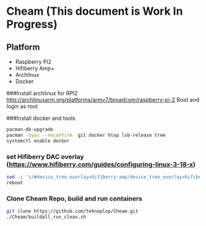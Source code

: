 # Cheam (This document is Work In Progress)

## Platform

* Raspberry PI2 
* Hifiberry Amp+
* Archlinux
* Docker

###Install archlinux for RPI2
http://archlinuxarm.org/platforms/armv7/broadcom/raspberry-pi-2
Boot and login as root

###Install docker and tools

```bash
pacman-db-upgrade 
pacman -Syyu --noconfirm  git docker htop lsb-release tree
systemctl enable docker
```

### set Hifiberry DAC overlay (https://www.hifiberry.com/guides/configuring-linux-3-18-x)

```bash
sed -i 's/#device_tree_overlay=hifiberry-amp/device_tree_overlay=hifiberry-amp/' config.txt
reboot
```

### Clone Cheam Repo, build and run containers

```bash
git clone https://github.com/teknoplop/Cheam.git
./Cheam/buildall_run_clean.sh

